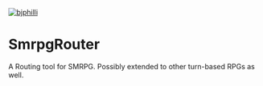 [![bjphilli](https://circleci.com/gh/bjphilli/smrpg-router.svg?style=svg)](https://app.circleci.com/pipelines/github/bjphilli/smrpg-router)

# SmrpgRouter

A Routing tool for SMRPG. Possibly extended to other turn-based RPGs as well.
